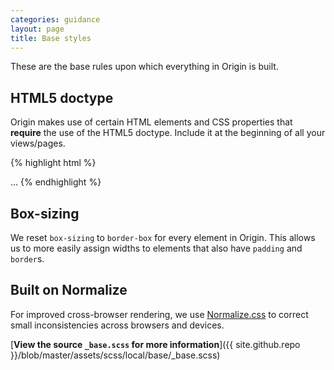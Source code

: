 ```yaml
---
categories: guidance
layout: page
title: Base styles
---
```


These are the base rules upon which everything in Origin is built.

## HTML5 doctype

Origin makes use of certain HTML elements and CSS properties that **require** the use of the HTML5 doctype. Include it at the beginning of all your views/pages.

{% highlight html %}
<!DOCTYPE html>
<html lang="en">
  ...
</html>
{% endhighlight %}

## Box-sizing

We reset `box-sizing` to `border-box` for every element in Origin. This allows us to more easily assign widths to elements that also have `padding` and `border`s.

## Built on Normalize

For improved cross-browser rendering, we use [Normalize.css](http://necolas.github.io/normalize.css/) to correct small inconsistencies across browsers and devices.

[**View the source `_base.scss` for more information**]({{ site.github.repo }}/blob/master/assets/scss/local/base/_base.scss)
